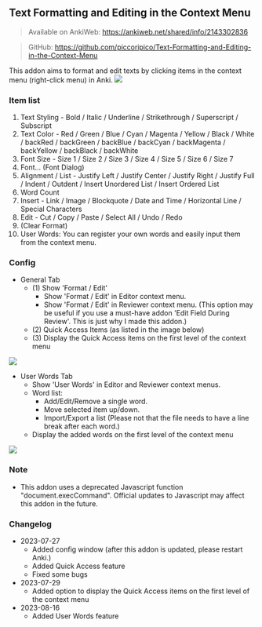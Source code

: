 ## Text Formatting and Editing in the Context Menu
> Available on AnkiWeb: https://ankiweb.net/shared/info/2143302836

> GitHub: https://github.com/piccoripico/Text-Formatting-and-Editing-in-the-Context-Menu

This addon aims to format and edit texts by clicking items in the context menu (right-click menu) in Anki.
<img src="https://github.com/piccoripico/Text-Formatting-and-Editing-in-the-Context-Menu/raw/main/ContextMenu.JPG">

### Item list

1. Text Styling - Bold / Italic / Underline / Strikethrough / Superscript / Subscript
2. Text Color - Red / Green / Blue / Cyan / Magenta / Yellow / Black / White / backRed / backGreen / backBlue / backCyan / backMagenta / backYellow / backBlack / backWhite
3. Font Size - Size 1 / Size 2 / Size 3 / Size 4 / Size 5 / Size 6 / Size 7
4. Font... (Font Dialog)
5. Alignment / List - Justify Left / Justify Center / Justify Right / Justify Full / Indent / Outdent / Insert Unordered List / Insert Ordered List
6. Word Count
7. Insert - Link / Image / Blockquote / Date and Time / Horizontal Line / Special Characters
8. Edit - Cut / Copy / Paste / Select All / Undo / Redo
9. (Clear Format)
10. User Words: You can register your own words and easily input them from the context menu.

### Config

- General Tab
  - (1) Show 'Format / Edit'
    - Show 'Format / Edit' in Editor context menu.
    - Show 'Format / Edit' in Reviewer context menu. (This option may be useful if you use a must-have addon 'Edit Field During Review'. This is just why I made this addon.)
  - (2) Quick Access Items (as listed in the image below)
  - (3) Display the Quick Access items on the first level of the context menu
<img src="https://github.com/piccoripico/Text-Formatting-and-Editing-in-the-Context-Menu/raw/main/ConfigWindowGeneral.JPG">

- User Words Tab
  - Show 'User Words' in Editor and Reviewer context menus.
  - Word list:
    - Add/Edit/Remove a single word.
    - Move selected item up/down.
    - Import/Export a list (Please not that the file needs to have a line break after each word.)
  - Display the added words on the first level of the context menu
<img src="https://github.com/piccoripico/Text-Formatting-and-Editing-in-the-Context-Menu/raw/main/ConfigWindowUserWords.JPG">

### Note

- This addon uses a deprecated Javascript function "document.execCommand". Official updates to Javascript may affect this addon in the future.

### Changelog

- 2023-07-27
  - Added config window (after this addon is updated, please restart Anki.)
  - Added Quick Access feature
  - Fixed some bugs
- 2023-07-29
  - Added option to display the Quick Access items on the first level of the context menu
- 2023-08-16
  - Added User Words feature
